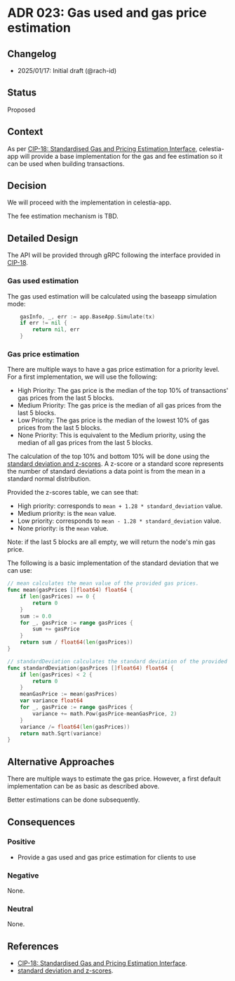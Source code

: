 # ADR 023: Gas used and gas price estimation

## Changelog

- 2025/01/17: Initial draft (@rach-id)

## Status

Proposed

## Context

As per [CIP-18: Standardised Gas and Pricing Estimation Interface](https://github.com/celestiaorg/CIPs/blob/main/cips/cip-18.md), celestia-app will provide a base implementation for the gas and fee estimation so it can be used when building transactions.

## Decision

We will proceed with the implementation in celestia-app.

The fee estimation mechanism is TBD.

## Detailed Design

The API will be provided through gRPC following the interface provided in [CIP-18](https://github.com/celestiaorg/CIPs/blob/main/cips/cip-18.md).

### Gas used estimation

The gas used estimation will be calculated using the baseapp simulation mode:

```go
	gasInfo, _, err := app.BaseApp.Simulate(tx)
	if err != nil {
		return nil, err
	}
```

### Gas price estimation

There are multiple ways to have a gas price estimation for a priority level. For a first implementation, we will use the following:

- High Priority: The gas price is the median of the top 10% of transactions' gas prices from the last 5 blocks.
- Medium Priority: The gas price is the median of all gas prices from the last 5 blocks.
- Low Priority: The gas price is the median of the lowest 10% of gas prices from the last 5 blocks.
- None Priority: This is equivalent to the Medium priority, using the median of all gas prices from the last 5 blocks.

The calculation of the top 10% and bottom 10% will be done using the [standard deviation and z-scores](https://en.wikipedia.org/wiki/Standard_normal_table#Cumulative_(less_than_Z)).
A z-score or a standard score represents the number of standard deviations a data point is from the mean in a standard normal distribution.

Provided the z-scores table, we can see that:

- High priority: corresponds to `mean + 1.28 * standard_deviation` value.
- Medium priority: is the `mean` value.
- Low priority: corresponds to `mean - 1.28 * standard_deviation` value.
- None priority: is the `mean` value.

Note: if the last 5 blocks are all empty, we will return the node's min gas price.

The following is a basic implementation of the standard deviation that we can use:

```go
// mean calculates the mean value of the provided gas prices.
func mean(gasPrices []float64) float64 {
    if len(gasPrices) == 0 {
		return 0
	}
	sum := 0.0
	for _, gasPrice := range gasPrices {
		sum += gasPrice
	}
	return sum / float64(len(gasPrices))
}

// standardDeviation calculates the standard deviation of the provided gas prices.
func standardDeviation(gasPrices []float64) float64 {
    if len(gasPrices) < 2 {
		return 0
	}
	meanGasPrice := mean(gasPrices)
	var variance float64
	for _, gasPrice := range gasPrices {
		variance += math.Pow(gasPrice-meanGasPrice, 2)
	}
	variance /= float64(len(gasPrices))
	return math.Sqrt(variance)
}
```

## Alternative Approaches

There are multiple ways to estimate the gas price. However, a first default implementation can be as basic as described above. 

Better estimations can be done subsequently.

## Consequences

### Positive

- Provide a gas used and gas price estimation for clients to use

### Negative

None.

### Neutral

None.

## References

- [CIP-18: Standardised Gas and Pricing Estimation Interface](https://github.com/celestiaorg/CIPs/blob/main/cips/cip-18.md).
- [standard deviation and z-scores](https://en.wikipedia.org/wiki/Standard_normal_table#Cumulative_(less_than_Z)).
